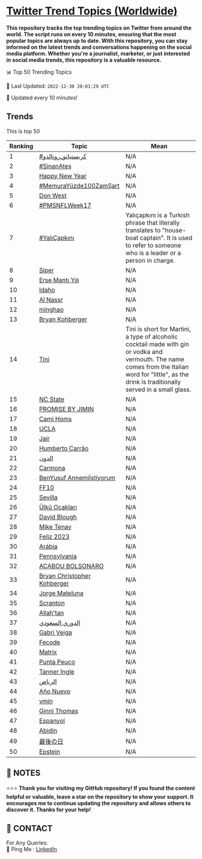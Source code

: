 [Twitter Trend Topics (Worldwide)](https://github.com/ErcinDedeoglu/Twitter-Trend-Topics)
==========

**This repository tracks the top trending topics on Twitter from around the world. 
The script runs on every 10 minutes, ensuring that the most popular topics are always up to date. 
With this repository, you can stay informed on the latest trends and conversations happening on the social media platform. 
Whether you're a journalist, marketer, or just interested in social media trends, this repository is a valuable resource.**


📊 Top 50 Trending Topics

📆 Last Updated: `2022-12-30 20:01:29 UTC`

🔧 Updated every 10 minutes!


## Trends

This is top 50

| Ranking | Topic | Mean |
| ------- | ------------ | ------------ |
| 1 | [#كريستيانو_رونالدو](http://twitter.com/search?q=%23%d9%83%d8%b1%d9%8a%d8%b3%d8%aa%d9%8a%d8%a7%d9%86%d9%88_%d8%b1%d9%88%d9%86%d8%a7%d9%84%d8%af%d9%88) | N/A |
| 2 | [#SinanAteş](http://twitter.com/search?q=%23SinanAte%c5%9f) | N/A |
| 3 | [Happy New Year](http://twitter.com/search?q=Happy+New+Year) | N/A |
| 4 | [#MemuraYüzde100ZamŞart](http://twitter.com/search?q=%23MemuraY%c3%bczde100Zam%c5%9eart) | N/A |
| 5 | [Don West](http://twitter.com/search?q=Don+West) | N/A |
| 6 | [#PMSNFLWeek17](http://twitter.com/search?q=%23PMSNFLWeek17) | N/A |
| 7 | [#YalıÇapkını](http://twitter.com/search?q=%23Yal%c4%b1%c3%87apk%c4%b1n%c4%b1) | Yalıçapkını is a Turkish phrase that literally translates to "house-boat captain". It is used to refer to someone who is a leader or a person in charge. |
| 8 | [Siper](http://twitter.com/search?q=Siper) | N/A |
| 9 | [Erse Mantı Yılı](http://twitter.com/search?q=Erse+Mant%c4%b1+Y%c4%b1l%c4%b1) | N/A |
| 10 | [Idaho](http://twitter.com/search?q=Idaho) | N/A |
| 11 | [Al Nassr](http://twitter.com/search?q=Al+Nassr) | N/A |
| 12 | [minghao](http://twitter.com/search?q=minghao) | N/A |
| 13 | [Bryan Kohberger](http://twitter.com/search?q=Bryan+Kohberger) | N/A |
| 14 | [Tini](http://twitter.com/search?q=Tini) | Tini is short for Martini, a type of alcoholic cocktail made with gin or vodka and vermouth. The name comes from the Italian word for "little", as the drink is traditionally served in a small glass. |
| 15 | [NC State](http://twitter.com/search?q=NC+State) | N/A |
| 16 | [PROMISE BY JIMIN](http://twitter.com/search?q=PROMISE+BY+JIMIN) | N/A |
| 17 | [Cami Homs](http://twitter.com/search?q=Cami+Homs) | N/A |
| 18 | [UCLA](http://twitter.com/search?q=UCLA) | N/A |
| 19 | [Jair](http://twitter.com/search?q=Jair) | N/A |
| 20 | [Humberto Carrão](http://twitter.com/search?q=Humberto+Carr%c3%a3o) | N/A |
| 21 | [الدون](http://twitter.com/search?q=%d8%a7%d9%84%d8%af%d9%88%d9%86) | N/A |
| 22 | [Carmona](http://twitter.com/search?q=Carmona) | N/A |
| 23 | [BenYusuf Annemiİstiyorum](http://twitter.com/search?q=BenYusuf+Annemi%c4%b0stiyorum) | N/A |
| 24 | [FF10](http://twitter.com/search?q=FF10) | N/A |
| 25 | [Sevilla](http://twitter.com/search?q=Sevilla) | N/A |
| 26 | [Ülkü Ocakları](http://twitter.com/search?q=%c3%9clk%c3%bc+Ocaklar%c4%b1) | N/A |
| 27 | [David Blough](http://twitter.com/search?q=David+Blough) | N/A |
| 28 | [Mike Tenay](http://twitter.com/search?q=Mike+Tenay) | N/A |
| 29 | [Feliz 2023](http://twitter.com/search?q=Feliz+2023) | N/A |
| 30 | [Arábia](http://twitter.com/search?q=Ar%c3%a1bia) | N/A |
| 31 | [Pennsylvania](http://twitter.com/search?q=Pennsylvania) | N/A |
| 32 | [ACABOU BOLSONARO](http://twitter.com/search?q=ACABOU+BOLSONARO) | N/A |
| 33 | [Bryan Christopher Kohberger](http://twitter.com/search?q=Bryan+Christopher+Kohberger) | N/A |
| 34 | [Jorge Mateluna](http://twitter.com/search?q=Jorge+Mateluna) | N/A |
| 35 | [Scranton](http://twitter.com/search?q=Scranton) | N/A |
| 36 | [Allah'tan](http://twitter.com/search?q=Allah%27tan) | N/A |
| 37 | [الدوري السعودي](http://twitter.com/search?q=%d8%a7%d9%84%d8%af%d9%88%d8%b1%d9%8a+%d8%a7%d9%84%d8%b3%d8%b9%d9%88%d8%af%d9%8a) | N/A |
| 38 | [Gabri Veiga](http://twitter.com/search?q=Gabri+Veiga) | N/A |
| 39 | [Fecode](http://twitter.com/search?q=Fecode) | N/A |
| 40 | [Matrix](http://twitter.com/search?q=Matrix) | N/A |
| 41 | [Punta Peuco](http://twitter.com/search?q=Punta+Peuco) | N/A |
| 42 | [Tanner Ingle](http://twitter.com/search?q=Tanner+Ingle) | N/A |
| 43 | [الرياض](http://twitter.com/search?q=%d8%a7%d9%84%d8%b1%d9%8a%d8%a7%d8%b6) | N/A |
| 44 | [Año Nuevo](http://twitter.com/search?q=A%c3%b1o+Nuevo) | N/A |
| 45 | [vmin](http://twitter.com/search?q=vmin) | N/A |
| 46 | [Ginni Thomas](http://twitter.com/search?q=Ginni+Thomas) | N/A |
| 47 | [Espanyol](http://twitter.com/search?q=Espanyol) | N/A |
| 48 | [Abidin](http://twitter.com/search?q=Abidin) | N/A |
| 49 | [最後の日](http://twitter.com/search?q=%e6%9c%80%e5%be%8c%e3%81%ae%e6%97%a5) | N/A |
| 50 | [Epstein](http://twitter.com/search?q=Epstein) | N/A |




## 📝 NOTES

⭐⭐⭐ **Thank you for visiting my GitHub repository! If you found the content helpful or valuable, leave a star on the repository to show your support. It encourages me to continue updating the repository and allows others to discover it. Thanks for your help!**

## 📨 CONTACT

 For Any Queries:  
            🏓 Ping Me : [LinkedIn](https://www.linkedin.com/in/ercindedeoglu/)